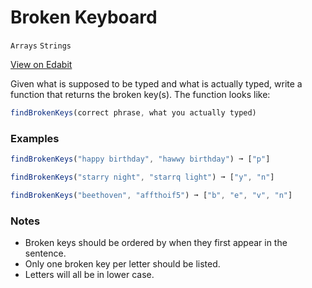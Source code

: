 # Broken Keyboard

`Arrays` `Strings`

[View on Edabit](https://edabit.com/challenge/pbK3wzLDvdwfEKgMt)

Given what is supposed to be typed and what is actually typed, write a function that returns the broken key(s). The function looks like:

```js
findBrokenKeys(correct phrase, what you actually typed)
```

### Examples

```js
findBrokenKeys("happy birthday", "hawwy birthday") ➞ ["p"]

findBrokenKeys("starry night", "starrq light") ➞ ["y", "n"]

findBrokenKeys("beethoven", "affthoif5") ➞ ["b", "e", "v", "n"]
```

### Notes

- Broken keys should be ordered by when they first appear in the sentence.
- Only one broken key per letter should be listed.
- Letters will all be in lower case.
